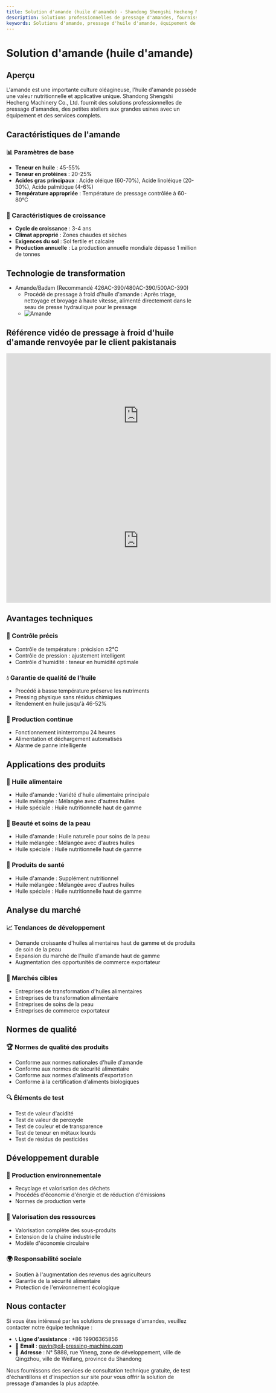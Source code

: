 ```yaml
---
title: Solution d'amande (huile d'amande) - Shandong Shengshi Hecheng Machinery Co., Ltd.
description: Solutions professionnelles de pressage d'amandes, fournissant des équipements et services techniques de transformation d'huile d'amande, teneur en huile 45-55%, utilisant le procédé de pressage à froid pour préserver les nutriments, répondant aux besoins d'huiles alimentaires haut de gamme et de produits de soin de la peau.
keywords: Solutions d'amande, pressage d'huile d'amande, équipement de transformation d'amande, ligne de production d'huile d'amande, procédé de pressage à froid d'amande, presse à huile d'amande, extraction d'huile d'amande, transformation de graines d'amande, équipement de pressage d'huile d'amande, équipement de production d'huile d'amande, soin de la peau
---
```


# Solution d'amande (huile d'amande)

## Aperçu

L'amande est une importante culture oléagineuse, l'huile d'amande possède une valeur nutritionnelle et applicative unique. Shandong Shengshi Hecheng Machinery Co., Ltd. fournit des solutions professionnelles de pressage d'amandes, des petites ateliers aux grandes usines avec un équipement et des services complets.

## Caractéristiques de l'amande

### 📊 Paramètres de base
- **Teneur en huile** : 45-55%
- **Teneur en protéines** : 20-25%
- **Acides gras principaux** : Acide oléique (60-70%), Acide linoléique (20-30%), Acide palmitique (4-6%)
- **Température appropriée** : Température de pressage contrôlée à 60-80℃

### 🌱 Caractéristiques de croissance
- **Cycle de croissance** : 3-4 ans
- **Climat approprié** : Zones chaudes et sèches
- **Exigences du sol** : Sol fertile et calcaire
- **Production annuelle** : La production annuelle mondiale dépasse 1 million de tonnes

## Technologie de transformation

+ Amande/Badam (Recommandé 426AC-390/480AC-390/500AC-390)
     + Procédé de pressage à froid d'huile d'amande : Après triage, nettoyage et broyage à haute vitesse, alimenté directement dans le seau de presse hydraulique pour le pressage
     + ![Amande](/images/杏仁冷榨工艺概览_An%20Overview%20of%20the%20cold-pressing%20Process%20of%20%20Almond%20kernel.png)

## Référence vidéo de pressage à froid d'huile d'amande renvoyée par le client pakistanais

<div class="video-container">
 <iframe width="700" height="330" src="https://www.youtube.com/embed/rM4hgCIApAg" frameborder="0" allow="accelerometer; autoplay; clipboard-write; encrypted-media; gyroscope; picture-in-picture" allowfullscreen></iframe>
</div>
<div class="video-container">
 <iframe width="700" height="330" src="https://www.youtube.com/embed/kSeQ570mtvo" frameborder="0" allow="accelerometer; autoplay; clipboard-write; encrypted-media; gyroscope; picture-in-picture" allowfullscreen></iframe>
</div>

## Avantages techniques

### 🎯 Contrôle précis
- Contrôle de température : précision ±2℃
- Contrôle de pression : ajustement intelligent
- Contrôle d'humidité : teneur en humidité optimale

### 💧 Garantie de qualité de l'huile
- Procédé à basse température préserve les nutriments
- Pressing physique sans résidus chimiques
- Rendement en huile jusqu'à 46-52%

### 🔄 Production continue
- Fonctionnement ininterrompu 24 heures
- Alimentation et déchargement automatisés
- Alarme de panne intelligente

## Applications des produits

### 🍳 Huile alimentaire
- Huile d'amande : Variété d'huile alimentaire principale
- Huile mélangée : Mélangée avec d'autres huiles
- Huile spéciale : Huile nutritionnelle haut de gamme

### 💄 Beauté et soins de la peau
- Huile d'amande : Huile naturelle pour soins de la peau
- Huile mélangée : Mélangée avec d'autres huiles
- Huile spéciale : Huile nutritionnelle haut de gamme

### 💊 Produits de santé
- Huile d'amande : Supplément nutritionnel
- Huile mélangée : Mélangée avec d'autres huiles
- Huile spéciale : Huile nutritionnelle haut de gamme

## Analyse du marché

### 📈 Tendances de développement
- Demande croissante d'huiles alimentaires haut de gamme et de produits de soin de la peau
- Expansion du marché de l'huile d'amande haut de gamme
- Augmentation des opportunités de commerce exportateur

### 🎯 Marchés cibles
- Entreprises de transformation d'huiles alimentaires
- Entreprises de transformation alimentaire
- Entreprises de soins de la peau
- Entreprises de commerce exportateur

## Normes de qualité

### 🏆 Normes de qualité des produits
- Conforme aux normes nationales d'huile d'amande
- Conforme aux normes de sécurité alimentaire
- Conforme aux normes d'aliments d'exportation
- Conforme à la certification d'aliments biologiques

### 🔍 Éléments de test
- Test de valeur d'acidité
- Test de valeur de peroxyde
- Test de couleur et de transparence
- Test de teneur en métaux lourds
- Test de résidus de pesticides

## Développement durable

### 🌱 Production environnementale
- Recyclage et valorisation des déchets
- Procédés d'économie d'énergie et de réduction d'émissions
- Normes de production verte

### 🔄 Valorisation des ressources
- Valorisation complète des sous-produits
- Extension de la chaîne industrielle
- Modèle d'économie circulaire

### 🌍 Responsabilité sociale
- Soutien à l'augmentation des revenus des agriculteurs
- Garantie de la sécurité alimentaire
- Protection de l'environnement écologique

## Nous contacter

Si vous êtes intéressé par les solutions de pressage d'amandes, veuillez contacter notre équipe technique :

- 📞 **Ligne d'assistance** : +86 19906365856
- 📧 **Email** : gavin@oil-pressing-machine.com
- 📍 **Adresse** : N° 5888, rue Yineng, zone de développement, ville de Qingzhou, ville de Weifang, province du Shandong

Nous fournissons des services de consultation technique gratuite, de test d'échantillons et d'inspection sur site pour vous offrir la solution de pressage d'amandes la plus adaptée.